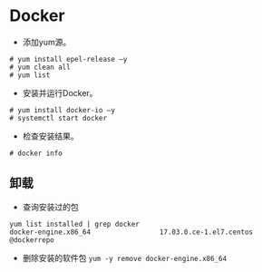 # Docker
- 添加yum源。
```
# yum install epel-release –y
# yum clean all
# yum list
```
- 安装并运行Docker。
```
# yum install docker-io –y
# systemctl start docker
```
- 检查安装结果。
```
# docker info
```
## 卸载
- 查询安装过的包
```
yum list installed | grep docker
docker-engine.x86_64                 17.03.0.ce-1.el7.centos         @dockerrepo
```
- 删除安装的软件包
`yum -y remove docker-engine.x86_64`

